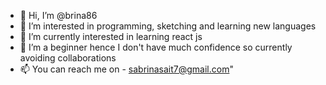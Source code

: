 - 👋 Hi, I’m @brina86
- 👀 I’m interested in programming, sketching and learning new languages 
- 🌱 I’m currently interested in learning react js
- 💞️ I’m a beginner hence I don't have much confidence so currently avoiding collaborations
- 📫 You can reach me on - sabrinasait7@gmail.com"
